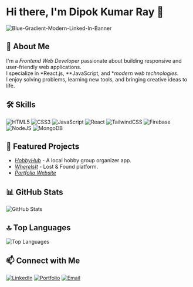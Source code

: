 # Hi there, I'm Dipok Kumar Ray 👋

<img src="https://i.ibb.co/yBxyTL58/Black-and-White-Modern-Business-Linked-In-Banner.png" alt="Blue-Gradient-Modern-Linked-In-Banner" border="0">

## 🚀 About Me
I'm a *Frontend Web Developer* passionate about building responsive and user-friendly web applications.  
I specialize in *React.js, **JavaScript, and **modern web technologies*.  
I enjoy solving problems, learning new tools, and bringing creative ideas to life.

## 🛠 Skills
![HTML5](https://img.shields.io/badge/HTML5-E34F26?style=for-the-badge&logo=html5&logoColor=white)
![CSS3](https://img.shields.io/badge/CSS3-1572B6?style=for-the-badge&logo=css3&logoColor=white)
![JavaScript](https://img.shields.io/badge/JavaScript-F7DF1E?style=for-the-badge&logo=javascript&logoColor=black)
![React](https://img.shields.io/badge/React-20232A?style=for-the-badge&logo=react&logoColor=61DAFB)
![TailwindCSS](https://img.shields.io/badge/Tailwind_CSS-38B2AC?style=for-the-badge&logo=tailwind-css&logoColor=white)
![Firebase](https://img.shields.io/badge/Firebase-FFCA28?style=for-the-badge&logo=firebase&logoColor=black)
![NodeJS](https://img.shields.io/badge/Node.js-43853D?style=for-the-badge&logo=node.js&logoColor=white)
![MongoDB](https://img.shields.io/badge/MongoDB-4EA94B?style=for-the-badge&logo=mongodb&logoColor=white)

## 📌 Featured Projects
- [*HobbyHub*](https://github.com/yourusername/hobbyhub) - A local hobby group organizer app.
- [*WhereIsIt*](https://github.com/yourusername/whereisit) - Lost & Found platform.
- [*Portfolio Website*](https://your-portfolio-link.com)

## 📊 GitHub Stats
![GitHub Stats](https://github-readme-stats.vercel.app/api?username=Dipok-Kumar-Ray&show_icons=true&theme=radical)

## 🔝 Top Languages
![Top Languages](https://github-readme-stats.vercel.app/api/top-langs/?username=BELALKHANBK&layout=compact&theme=radical)

## 📫 Connect with Me
[![LinkedIn](https://img.shields.io/badge/LinkedIn-blue?style=for-the-badge&logo=linkedin&logoColor=white)](https://linkedin.com/in/yourname)
[![Portfolio](https://img.shields.io/badge/Portfolio-black?style=for-the-badge&logo=react&logoColor=white)](https://courageous-taiyaki-d4e30c.netlify.app)
[![Email](https://img.shields.io/badge/Email-D14836?style=for-the-badge&logo=gmail&logoColor=white)](mailto:belalkhanloverboy2004@gmail.com)
